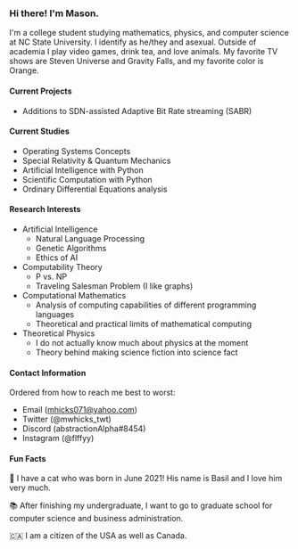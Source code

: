 ### Hi there! I'm Mason.

I'm a college student studying mathematics, physics, and computer science at NC State University. I identify as he/they and asexual. Outside of academia I play video games, drink tea, and love animals. My favorite TV shows are Steven Universe and Gravity Falls, and my favorite color is Orange.

#### Current Projects

* Additions to SDN-assisted Adaptive Bit Rate streaming (SABR)

#### Current Studies

* Operating Systems Concepts
* Special Relativity & Quantum Mechanics
* Artificial Intelligence with Python
* Scientific Computation with Python
* Ordinary Differential Equations analysis

#### Research Interests

* Artificial Intelligence
    * Natural Language Processing
    * Genetic Algorithms
    * Ethics of AI
* Computability Theory
    * P vs. NP
    * Traveling Salesman Problem (I like graphs)
* Computational Mathematics
    * Analysis of computing capabilities of different programming languages
    * Theoretical and practical limits of mathematical computing
* Theoretical Physics
    * I do not actually know much about physics at the moment
    * Theory behind making science fiction into science fact

#### Contact Information

Ordered from how to reach me best to worst:
* Email (mhicks071@yahoo.com)
* Twitter (@mwhicks_twt)
* Discord (abstractionAlpha#8454)
* Instagram (@flffyy)

#### Fun Facts

🌿 I have a cat who was born in June 2021! His name is Basil and I love him very much.

📚 After finishing my undergraduate, I want to go to graduate school for computer science and business administration.

🇨🇦 I am a citizen of the USA as well as Canada.

<!--
**mwhicks-dev/mwhicks-dev** is a ✨ _special_ ✨ repository because its `README.md` (this file) appears on your GitHub profile.

Here are some ideas to get you started:

- 🔭 I’m currently working on ...
- 🌱 I’m currently learning ...
- 👯 I’m looking to collaborate on ...
- 🤔 I’m looking for help with ...
- 💬 Ask me about ...
- 📫 How to reach me: ...
- 😄 Pronouns: ...
- ⚡ Fun fact: ...
-->
